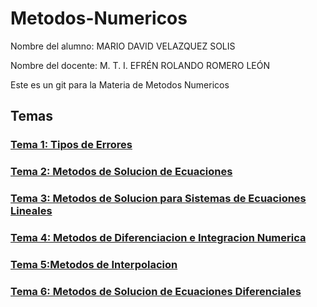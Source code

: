 # Metodos-Numericos

Nombre del alumno: MARIO DAVID VELAZQUEZ SOLIS

Nombre del docente: M. T. I. EFRÉN ROLANDO ROMERO LEÓN

Este es un git para la Materia de Metodos Numericos

## Temas

### **[Tema 1: Tipos de Errores](/Tema1_Tipos_de_Errores/)**
### **[Tema 2: Metodos de Solucion de Ecuaciones](/Tema2_Metodos_de_Solucion_de_Ecuaciones/)**
### **[Tema 3: Metodos de Solucion para Sistemas de Ecuaciones Lineales](/Tema3_Metodos_para_Sistemas_de_Ecuaciones_Lineales/)**
### **[Tema 4: Metodos de Diferenciacion e Integracion Numerica](/Tema4_Metodos_de_Diferenciacion_e_Integracion_Numerica/)**
### **[Tema 5:Metodos de Interpolacion](/Tema5_Interpolacion/)**
### **[Tema 6: Metodos de Solucion de Ecuaciones Diferenciales](/Tema6_Solución_de_ecuaciones_diferenciales/)**
